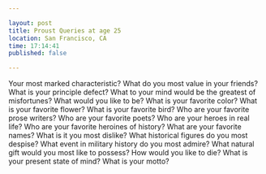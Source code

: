 ```yaml
---

layout: post
title: Proust Queries at age 25
location: San Francisco, CA
time: 17:14:41
published: false

---
```


Your most marked characteristic?
What do you most value in your friends?
What is your principle defect?
What to your mind would be the greatest of misfortunes?
What would you like to be?
What is your favorite color?
What is your favorite flower?
What is your favorite bird?
Who are your favorite prose writers?
Who are your favorite poets?
Who are your heroes in real life?
Who are your favorite heroines of history?
What are your favorite names?
What is it you most dislike?
What historical figures do you most despise?
What event in military history do you most admire?
What natural gift would you most like to possess?
How would you like to die?
What is your present state of mind?
What is your motto?
